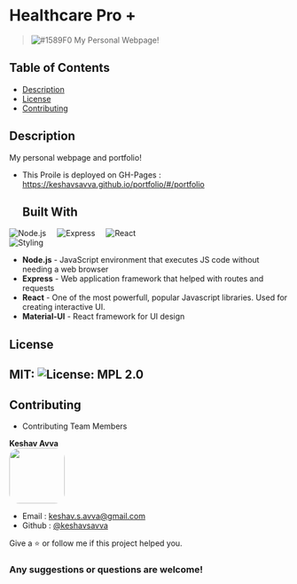 # Healthcare Pro +  

> ![#1589F0](https://placehold.it/15/1589F0/000000?text=+) My Personal Webpage!


## Table of Contents

* [Description](#description)
* [License](#license)
* [Contributing](#contributing)

## Description

My personal webpage and portfolio!

 * This Proile is deployed on GH-Pages : https://keshavsavva.github.io/portfolio/#/portfolio

   ## Built With  
 ![Node.js](https://img.shields.io/badge/Built_with-Node.js-purple) &nbsp;&nbsp;&nbsp; 
 ![Express](https://img.shields.io/badge/Server_Framework-Express-green) 
 &nbsp;&nbsp;&nbsp;
 ![React](https://img.shields.io/badge/UI-React_&_MaterialUI-purple) 	 
 ![Styling](https://img.shields.io/badge/Styling-CSS_&_SAS-yellow) 	

* **Node.js** -  JavaScript environment that executes JS code without needing a web browser
* **Express** - Web application framework that helped with routes and requests
* **React** - One of the most powerfull, popular Javascript libraries. Used for creating interactive UI.
* **Material-UI** - React framework for UI design

## License 
MIT: ![License: MPL 2.0](https://img.shields.io/badge/License-MPL%202.0-brightgreen.svg)
---


## Contributing

* Contributing Team Members


**Keshav Avva**   
<img src= "https://avatars1.githubusercontent.com/u/58408384?v=4" style="border-radius: 18px" width="100px" style = "border: 2px solid green" />     
- Email : [keshav.s.avva@gmail.com](keshavsavva)
- Github : [@keshavsavva](https://github.com/keshavsavva)



Give a :star: or follow me if this project helped you.
### Any suggestions or questions are welcome!